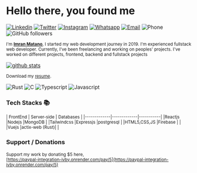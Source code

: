 # Hello there, you found me
[![Linkedin](https://img.shields.io/badge/-LinkedIn-1568BF?style=flat-square&logo=Linkedin&logoColor=white)](https://www.linkedin.com/in/imranmatano)
[![Twitter](https://img.shields.io/badge/-Twitter-1568BF?style=flat-square&logo=Twitter&logoColor=white)](https://www.twitter.com/matano_imran)
[![Instagram](https://img.shields.io/badge/-Instagram-E8453C?style=flat-square&logo=Instagram&logoColor=white)](https://www.instagram.com/imrany00)
[![Whatsapp](https://img.shields.io/badge/-Whatsapp-green?style=flat-square&logo=Whatsapp&logoColor=white)](https://wa.me/+254734720752)
[![Email](https://img.shields.io/badge/-Email-E8453C?style=flat-square&logo=Gmail&logoColor=white)](mailto:imranmat254@gmail.com)
![Phone](https://img.shields.io/badge/Phone-+254734720752-blue)
![GitHub followers](https://img.shields.io/github/followers/imrany)

<sub>  I'm [**Imran Matano**](https://portfolio-imran-matano.vercel.app/),
  I started my web development journey in 2019. I'm experienced fullstack web developer.  Currently, I've been freelancing and working on peoples' projects.
  I've worked on different projects, frontend, backend and fullstack projects</sub>
  
[![github stats](https://github-readme-stats.vercel.app/api?username=imrany&show_icons=true&hide_title=true&hide_border=true)](https://imranmatano.vercel.com)


<sub>Download my <a href="https://github.com/imrany/imrany/blob/main/Resume.pdf" download="Imran matano's resume">resume</a>.</sub>

![Rust](https://img.shields.io/badge/Rust-A_memory_safe_language-orange?logo=rust) 
![C](https://img.shields.io/badge/C-C_programming-blue?logo=C)
![Typescript](https://img.shields.io/badge/TS-Typescript-green?logo=typescript&logoColor=blue)
![Javascript](https://img.shields.io/badge/JS-Javascript-white?logo=javascript)

  ### Tech Stacks 📚
 <sub> 
  | FrontEnd    | Server-side | Databases |
  |-------------|-------------|-----------|
  |Reactjs      |Nodejs       |MongoDB    |
  |Tailwindcss  |Expressjs    |postgresql |
  |HTML5,CSS,JS |Firebase     |           |
  |Vuejs        |actix-web (Rust)|        |
</sub>

### Support / Donations

<sub>Support my work by donating $5 here,<br/>[https://paypal-integration-ivby.onrender.com/pay/5](https://paypal-integration-ivby.onrender.com/pay/5)</sub>
